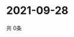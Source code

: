 # 2021-09-28
  共 0条

  <!-- BEGIN -->
  <!-- 最后更新时间Tue Sep 28 2021 04:04:31 GMT+0000 (Coordinated Universal Time) -->
  
  <!-- END -->
  
  